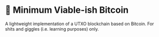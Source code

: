 # 🧪 Minimum Viable-ish Bitcoin

A lightweight implementation of a UTXO blockchain based on Bitcoin. For shits and giggles (i.e. learning purposes) only.
